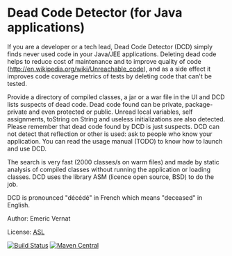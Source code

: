 ﻿Dead Code Detector (for Java applications)
==========================================

If you are a developer or a tech lead, Dead Code Detector (DCD) simply finds never used code in your Java/JEE applications.
Deleting dead code helps to reduce cost of maintenance and to improve quality of code (http://en.wikipedia.org/wiki/Unreachable_code),
and as a side effect it improves code coverage metrics of tests by deleting code that can't be tested.

Provide a directory of compiled classes, a jar or a war file in the UI and DCD lists suspects of dead code. Dead code found can be private, package-private and even protected or public.
Unread local variables, self assignments, toString on String and useless initializations are also detected.
Please remember that dead code found by DCD is just suspects.
DCD can not detect that reflection or other is used: ask to people who know your application.
You can read the usage manual (TODO) to know how to launch and use DCD. 


The search is very fast (2000 classes/s on warm files) and made by static analysis of compiled classes without running the application or loading classes.
DCD uses the library ASM (licence open source, BSD) to do the job.

DCD is pronounced "décédé" in French which means "deceased" in English. 

Author: Emeric Vernat

License: [ASL](http://www.apache.org/licenses/LICENSE-2.0)

[![Build Status](https://javamelody.ci.cloudbees.com/buildStatus/icon?job=DeadCodeDetector)](https://javamelody.ci.cloudbees.com/job/DeadCodeDetector/) 
[![Maven Central](https://maven-badges.herokuapp.com/maven-central/net.bull.javamelody/dead-code-detector/badge.svg)](https://maven-badges.herokuapp.com/maven-central/net.bull.javamelody/dead-code-detector)
